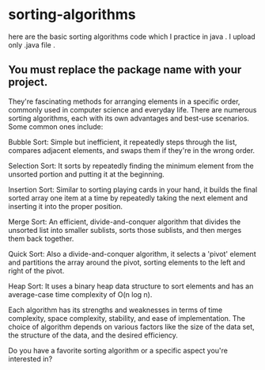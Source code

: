 # sorting-algorithms
here are the basic sorting algorithms code which I practice in java .
I upload only .java file . 
## You must replace the package name with your project.

They're fascinating methods for arranging elements in a specific order, commonly used in computer science and everyday life. There are numerous sorting algorithms, each with its own advantages and best-use scenarios. Some common ones include:

Bubble Sort: Simple but inefficient, it repeatedly steps through the list, compares adjacent elements, and swaps them if they're in the wrong order.

Selection Sort: It sorts by repeatedly finding the minimum element from the unsorted portion and putting it at the beginning.

Insertion Sort: Similar to sorting playing cards in your hand, it builds the final sorted array one item at a time by repeatedly taking the next element and inserting it into the proper position.

Merge Sort: An efficient, divide-and-conquer algorithm that divides the unsorted list into smaller sublists, sorts those sublists, and then merges them back together.

Quick Sort: Also a divide-and-conquer algorithm, it selects a 'pivot' element and partitions the array around the pivot, sorting elements to the left and right of the pivot.

Heap Sort: It uses a binary heap data structure to sort elements and has an average-case time complexity of O(n log n).

Each algorithm has its strengths and weaknesses in terms of time complexity, space complexity, stability, and ease of implementation. The choice of algorithm depends on various factors like the size of the data set, the structure of the data, and the desired efficiency.

Do you have a favorite sorting algorithm or a specific aspect you're interested in?
